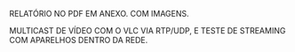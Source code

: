 RELATÓRIO NO PDF EM ANEXO. COM IMAGENS.

MULTICAST DE VÍDEO COM O VLC VIA RTP/UDP, E TESTE DE STREAMING COM APARELHOS DENTRO DA REDE. 
